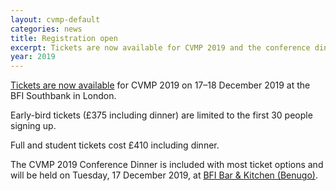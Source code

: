 ```yaml
---
layout: cvmp-default
categories: news
title: Registration open
excerpt: Tickets are now available for CVMP 2019 and the conference dinner
year: 2019
---
```


[Tickets are now available]({{site.baseurl}}/2019/registration/) for CVMP 2019 on 17–18 December 2019 at the BFI Southbank in London.

Early-bird tickets (£375 including dinner) are limited to the first 30 people signing up.

Full and student tickets cost £410 including dinner.

The CVMP 2019 Conference Dinner is included with most ticket options and will be held on Tuesday, 17 December 2019, at [BFI Bar & Kitchen (Benugo)](https://www.benugo.com/restaurants/bfi-bar-kitchen).

